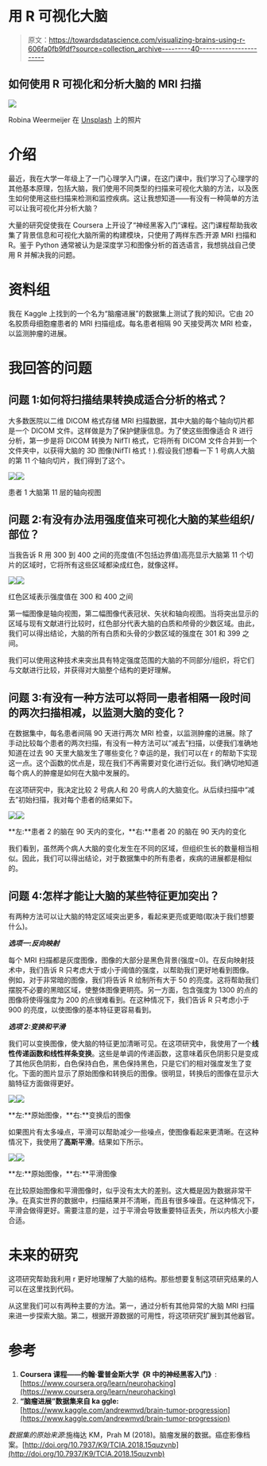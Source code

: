 # 用 R 可视化大脑

> 原文：<https://towardsdatascience.com/visualizing-brains-using-r-606fa0fb9fdf?source=collection_archive---------40----------------------->

## 如何使用 R 可视化和分析大脑的 MRI 扫描

![](img/aa47a9289e666d84bb6c5eba0d37da96.png)

Robina Weermeijer 在 [Unsplash](https://unsplash.com?utm_source=medium&utm_medium=referral) 上的照片

# 介绍

最近，我在大学一年级上了一门心理学入门课，在这门课中，我们学习了心理学的其他基本原理，包括大脑，我们使用不同类型的扫描来可视化大脑的方法，以及医生如何使用这些扫描来检测和监控疾病。这让我想知道——有没有一种简单的方法可以让我可视化并分析大脑？

大量的研究促使我在 Coursera 上开设了“神经黑客入门”课程。这门课程帮助我收集了背景信息和可视化大脑所需的构建模块，只使用了两样东西:开源 MRI 扫描和 R。鉴于 Python 通常被认为是深度学习和图像分析的首选语言，我想挑战自己使用 R 并解决我的问题。

# 资料组

我在 Kaggle 上找到的一个名为“脑瘤进展”的数据集上测试了我的知识。它由 20 名胶质母细胞瘤患者的 MRI 扫描组成。每名患者相隔 90 天接受两次 MRI 检查，以监测肿瘤的进展。

# 我回答的问题

## 问题 1:如何将扫描结果转换成适合分析的格式？

大多数医院以二维 DICOM 格式存储 MRI 扫描数据，其中大脑的每个轴向切片都是一个 DICOM 文件。这样做是为了保护健康信息。为了使这些图像适合 R 进行分析，第一步是将 DICOM 转换为 NifTI 格式，它将所有 DICOM 文件合并到一个文件夹中，以获得大脑的 3D 图像(NifTI 格式！).假设我们想看一下 1 号病人大脑的第 11 个轴向切片，我们得到了这个。

![](img/de1a84f39dcdc4021efbdb9d5991f426.png)![](img/4b8755219321dd36ee4d1e3a51ec9daf.png)

患者 1 大脑第 11 层的轴向视图

## 问题 2:有没有办法用强度值来可视化大脑的某些组织/部位？

当我告诉 R 用 300 到 400 之间的亮度值(不包括边界值)高亮显示大脑第 11 个切片的区域时，它将所有这些区域都染成红色，就像这样。

![](img/7e72548bada39bbc543cc15431952cf8.png)![](img/4c72385387715550d76de24967580ae9.png)

红色区域表示强度值在 300 和 400 之间

第一幅图像是轴向视图，第二幅图像代表冠状、矢状和轴向视图。当将突出显示的区域与现有文献进行比较时，红色部分代表大脑的白质和颅骨的少数区域。由此，我们可以得出结论，大脑的所有白质和头骨的少数区域的强度在 301 和 399 之间。

我们可以使用这种技术来突出具有特定强度范围的大脑的不同部分/组织，将它们与文献进行比较，并获得对大脑整个结构的更好理解。

## 问题 3:有没有一种方法可以将同一患者相隔一段时间的两次扫描相减，以监测大脑的变化？

在数据集中，每名患者间隔 90 天进行两次 MRI 检查，以监测肿瘤的进展。除了手动比较每个患者的两次扫描，有没有一种方法可以“减去”扫描，以便我们准确地知道在过去 90 天里大脑发生了哪些变化？幸运的是，我们可以在 r 的帮助下实现这一点。这个函数的优点是，现在我们不再需要对变化进行近似。我们确切地知道每个病人的肿瘤是如何在大脑中发展的。

在这项研究中，我决定比较 2 号病人和 20 号病人的大脑变化。从后续扫描中“减去”初始扫描，我对每个患者的结果如下。

![](img/7e83bf66d2ef6017107f6f01599218a8.png)![](img/1934c7a6a9c17e435e772642565a1bb7.png)

**左:**患者 2 的脑在 90 天内的变化，**右:**患者 20 的脑在 90 天内的变化

我们看到，虽然两个病人大脑的变化发生在不同的区域，但组织生长的数量相当相似。因此，我们可以得出结论，对于数据集中的所有患者，疾病的进展都是相似的。

## 问题 4:怎样才能让大脑的某些特征更加突出？

有两种方法可以让大脑的特定区域突出更多，看起来更亮或更暗(取决于我们想要什么)。

***选项一:反向映射***

每个 MRI 扫描都是灰度图像，图像的大部分是黑色背景(强度=0)。在反向映射技术中，我们告诉 R 只考虑大于或小于阈值的强度，以帮助我们更好地看到图像。例如，对于非常暗的图像，我们将告诉 R 绘制所有大于 50 的亮度。这将帮助我们摆脱不必要的黑暗区域，使整体图像更明亮。另一方面，包含强度为 1300 的点的图像将使得强度为 200 的点很难看到。在这种情况下，我们告诉 R 只考虑小于 900 的亮度，以使图像的基本特征更容易看到。

***选项 2:变换和平滑***

我们可以变换图像，使大脑的特征更加清晰可见。在这项研究中，我使用了一个**线性传递函数和线性样条变换**。这些是单调的传递函数，这意味着灰色阴影只是变成了其他灰色阴影，白色保持白色，黑色保持黑色，只是它们的相对强度发生了变化。下面的图片显示了原始图像和转换后的图像。很明显，转换后的图像在显示大脑特征方面做得更好。

![](img/7a1c46902d7d95173bd925799f4d56e7.png)![](img/7a9f11e3b8599cbf7dc06e1b08063872.png)

**左:**原始图像，**右:**变换后的图像

如果图片有太多噪点，平滑可以帮助减少一些噪点，使图像看起来更清晰。在这种情况下，我使用了**高斯平滑**。结果如下所示。

![](img/14265d1f72d07b21e5f0e4b14d843d3a.png)![](img/b7e0fff75a69e70e9b513a0d236366e5.png)

**左:**原始图像，**右:**平滑图像

在比较原始图像和平滑图像时，似乎没有太大的差别。这大概是因为数据非常干净。在真实世界的数据中，扫描结果并不清晰，而且有很多噪音。在这种情况下，平滑会做得更好。需要注意的是，过于平滑会导致重要特征丢失，所以内核大小要合适。

# 未来的研究

这项研究帮助我利用 r 更好地理解了大脑的结构。那些想要复制这项研究结果的人可以在这里找到代码。

从这里我们可以有两种主要的方法。第一，通过分析有其他异常的大脑 MRI 扫描来进一步探索大脑。第二，根据开源数据的可用性，将这项研究扩展到其他器官。

# 参考

1.  **Coursera 课程——约翰·霍普金斯大学《R 中的神经黑客入门》**:[https://www.coursera.org/learn/neurohacking](https://www.coursera.org/learn/neurohacking)
2.  **“脑瘤进展”数据集来自 ka ggle:**[https://www.kaggle.com/andrewmvd/brain-tumor-progression](https://www.kaggle.com/andrewmvd/brain-tumor-progression)

*数据集的原始来源*:施梅达 KM，Prah M (2018)。脑瘤发展的数据。癌症影像档案。[http://doi.org/10.7937/K9/TCIA.2018.15quzvnb](http://doi.org/10.7937/K9/TCIA.2018.15quzvnb)